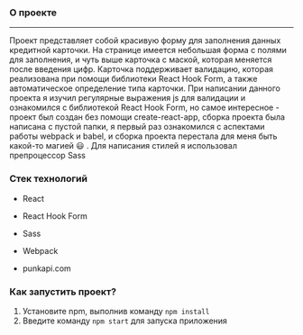 ### О проекте
***
Проект представляет собой красивую форму для заполнения данных кредитной карточки. На странице имеется небольшая форма с полями для заполнения, и чуть выше карточка с маской, которая меняется после введения цифр. Карточка поддерживает валидацию, которая реализована при помощи библиотеки React Hook Form, а также автоматическое определение типа карточки. При написании данного проекта я изучил регулярные выражения js для валидации и ознакомился с библиотекой React Hook Form, но самое интересное - проект был создан без помощи create-react-app, сборка проекта была написана с пустой папки, я первый раз ознакомился с аспектами работы webpack и babel, и сборка проекта перестала для меня быть какой-то магией :smiley: . Для написания стилей я использовал препроцессор Sass


### Стек технологий
* React
* React Hook Form
* Sass
* Webpack

* punkapi.com

### Как запустить проект?
1. Установите npm, выполнив команду ```npm install ```
2. Введите команду ```npm start``` для запуска приложения





